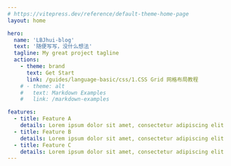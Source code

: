 ```yaml
---
# https://vitepress.dev/reference/default-theme-home-page
layout: home

hero:
  name: 'LBJhui-blog'
  text: '随便写写，没什么想法'
  tagline: My great project tagline
  actions:
    - theme: brand
      text: Get Start
      link: /guides/language-basic/css/1.CSS Grid 网格布局教程
    # - theme: alt
    #   text: Markdown Examples
    #   link: /markdown-examples

features:
  - title: Feature A
    details: Lorem ipsum dolor sit amet, consectetur adipiscing elit
  - title: Feature B
    details: Lorem ipsum dolor sit amet, consectetur adipiscing elit
  - title: Feature C
    details: Lorem ipsum dolor sit amet, consectetur adipiscing elit
---
```


<style>
  .katex-html{
    display:none;
  }
</style>
